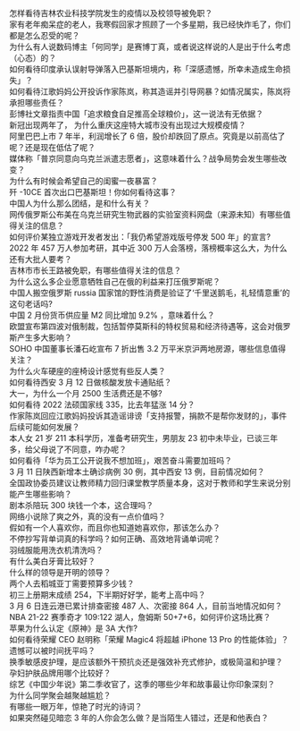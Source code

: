 怎样看待吉林农业科技学院发生的疫情以及校领导被免职？  
家有老年痴呆症的老人，我寒假回家才照顾了一个多星期，我已经快炸毛了，你们都是怎么忍受的呢？  
为什么有人说数码博主「何同学」是赛博丁真，或者说这样说的人是出于什么考虑（心态）的？  
如何看待印度承认误射导弹落入巴基斯坦境内，称「深感遗憾，所幸未造成生命损失」？  
如何看待江歌妈妈公开投诉作家陈岚，称其造谣并引导网暴？如情况属实，陈岚将承担哪些责任？  
彭博社文章指责中国「追求粮食自足推高全球粮价」，这一说法有无依据？  
新冠出现两年了， 为什么重庆这座特大城市没有出现过大规模疫情？  
阿里巴巴上市 7 年半，利润增长了 6 倍，股价却跌回了原点。究竟是以前高估了呢？还是现在低估了呢？  
媒体称「普京同意向乌克兰派遣志愿者」，这意味着什么？战争局势会发生哪些改变？  
为什么有时候会希望自己的闺蜜一夜暴富？  
歼 -10CE 首次出口巴基斯坦！你如何看待这事？  
中国人为什么那么团结，是和什么有关？  
网传俄罗斯公布美在乌克兰研究生物武器的实验室资料网盘（来源未知）有哪些值得关注的信息？  
如何评价某独立游戏开发者发出：「我仍希望游戏版号停发 500 年」的宣言?  
2022 年 457 万人参加考研，其中近 300 万人会落榜，落榜概率这么大，为什么还有大批人要考？  
吉林市市长王路被免职，有哪些值得关注的信息？  
为什么这么多企业愿意牺牲自己在俄的利益来打压俄罗斯呢？  
中国人搬空俄罗斯 russia 国家馆的野性消费是验证了‘千里送鹅毛，礼轻情意重’的这句老话吗?  
中国 2 月份货币供应量 M2 同比增加 9.2% ，意味着什么？  
欧盟宣布第四波对俄制裁，包括暂停莫斯科的特权贸易和经济待遇等，这会对俄罗斯产生多大影响？  
SOHO 中国董事长潘石屹宣布 7 折出售 3.2 万平米京沪两地房源，哪些信息值得关注？  
为什么火车硬座的座椅设计感觉有些反人类？  
如何看待西安 3 月 12 日做核酸发放卡通贴纸？  
大一，为什么一个月 2500 生活费还是不够?  
如何看待 2022 法硕国家线 335，比去年猛涨 14 分？  
作家陈岚回应江歌妈妈投诉其造谣诽谤「支持报警，捐款不是帮你发财的」，事件后续可能如何发展？  
本人女 21 岁 211 本科学历，准备考研究生，男朋友 23 初中未毕业，已谈三年多，给父母说了不同意，咋办呢？  
如何看待「华为员工公开说我不想加班」，艰苦奋斗需要加班吗？  
3 月 11 日陕西新增本土确诊病例 30 例，其中西安 13 例，目前情况如何？  
全国政协委员建议让教师精力回归课堂教学质量本身，这对于教师和学生来说分别能产生哪些影响？  
剧本杀陪玩 300 块钱一个本，这合理吗？  
网络小说除了爽之外，真的没有一点价值吗？  
假如有一个人喜欢你，而且你也知道她喜欢你，那该怎么办？  
不停抄写背单词真的科学吗？如何正确、高效地背诵单词呢？  
羽绒服能用洗衣机清洗吗？  
有什么美白牙膏比较好？  
什么样的领导是开明的领导？  
两个人去稻城亚丁需要预算多少钱？  
初三上册期末成绩 254，下半期好好学，能考上高中吗？  
3 月 6 日连云港已累计排查密接 487 人、次密接 864 人，目前当地情况如何？  
NBA 21-22 赛季奇才 109:122 湖人，詹姆斯 50+7+6，如何评价这场比赛？  
苹果为什么认定《原神》是 3A 大作?  
如何看待荣耀 CEO 赵明称「荣耀 Magic4 将超越 iPhone 13 Pro 的性能体验」？  
遗憾可以被时间抚平吗？  
换季敏感皮护理，是应该额外干预抗炎还是强效补充式修护，或极简温和护理？  
孕妇护肤品牌用哪个比较好？  
综艺《中国少年说》第二季收官了，这季的哪些少年和故事最让你印象深刻？  
为什么同学聚会越聚越尴尬？  
有哪些一眼万年，惊艳了时光的诗词？  
如果突然碰见暗恋 3 年的人你会怎么做？是当陌生人错过，还是和他表白？  
